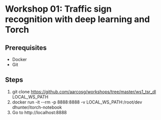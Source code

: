 # Workshop 01: Traffic sign recognition with deep learning and Torch

## Prerequisites
- Docker
- Git

## Steps
1. git clone https://github.com/aarcosg/workshops/tree/master/ws1_tsr_dl LOCAL_WS_PATH
2. docker run -it --rm -p 8888:8888 -v LOCAL_WS_PATH:/root/dev dhunter/itorch-notebook
3. Go to http://localhost:8888
